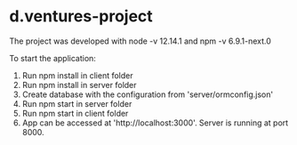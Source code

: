 # d.ventures-project

The project was developed with node -v 12.14.1 and npm -v 6.9.1-next.0

To start the application:
1. Run npm install in client folder
2. Run npm install in server folder
3. Create database with the configuration from 'server/ormconfig.json'
4. Run npm start in server folder
5. Run npm start in client folder
6. App can be accessed at 'http://localhost:3000'. Server is running at port 8000.
